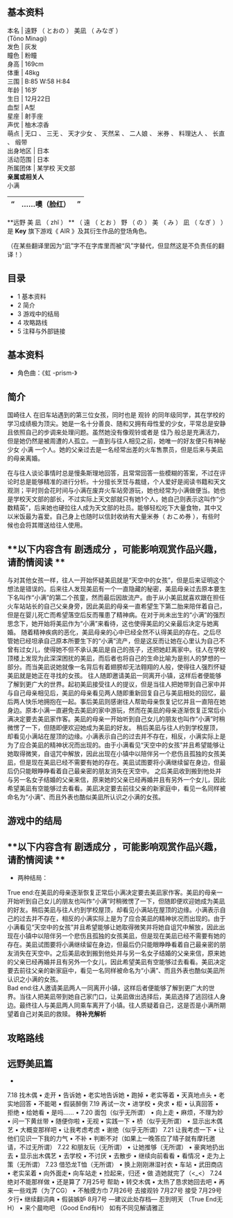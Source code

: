 **基本资料**  
---  
本名  |  遠野  （  とおの  ）  美凪  （  みなぎ  ）    
(Tōno Minagi)  
发色  |  灰发   
瞳色  |  粉瞳   
身高  |  169cm   
体重  |  48kg   
三围  |  B:85 W:58 H:84   
年龄  |  16岁   
生日  |  12月22日   
血型  |  A型   
星座  |  射手座   
声优  |  柚木凉香   
萌点  |  无口  、  三无  、  天才少女  、  天然呆  、  二人娘  、  米券  、  料理达人  、  长直  、  缎带   
出身地区  |  日本   
活动范围  |  日本   
所属团体  |  某学校  天文部   
**亲属或相关人**  
小满  
  
“  |  **……噢（脸红）** |  ”   
---|---|---  
  
**远野 美 凪  （  zhǐ  ）  ** （  遠  （  とお  ）  野  （  の  ）  美  （  み  ）  凪  （  なぎ  ）
）是 **Key** 旗下游戏《  AIR  》及其衍生作品的登场角色。

（在某些翻译里因为“凪”字不在字库里而被“风”字替代，但显然这是不负责任的翻译！）

##  目录

  * 1  基本资料 
  * 2  简介 
  * 3  游戏中的结局 
  * 4  攻略路线 
  * 5  注释与外部链接 

##  基本资料

  * 角色曲：《虹 -prism-》 

##  简介

国崎往人  在旧车站遇到的第三位女孩，同时也是  观铃
的同年级同学，其在学校的学习成绩极为顶尖。她是一名十分善良、随和又拥有母性爱的少女，平常总是安静且依照自己的步调来处理问题。虽然她没有像观铃或者是  佳乃
般总是充满活力，但是她仍然是被周遭的人孤立。一直到与往人相见之前，她唯一的好友便只有神秘少女  小满
一个人。她的父亲过去是一名经常出差的火车售票员，但是后来与美凪的母亲离婚。

在与往人谈论事情时总是慢条斯理地回答，且常常回答一些模糊的答案，不过在评论时总是能够精准的进行分析。十分擅长烹饪与裁缝，个人爱好是阅读书籍和天文观测；平时则会花时间与小满在废弃火车站旁游玩，她也经常为小满做便当。她也是学校天文部的部长，不过实际上天文部就只有她1个人，她自己则表示这叫作“少数精英”，后来她也硬拉往人成为天文部的社员。能够轻松吃下大量食物，其中又以米饭最为喜爱。自己身上也随时以信封收纳有大量米券（
おこめ券  ），有些时候也会将其赠送给往人使用。

**以下内容含有 剧透成分  ，可能影响观赏作品兴趣，请酌情阅读 **  
---  
与对其他女孩一样，往人一开始怀疑美凪就是“天空中的女孩”，但是后来证明这个想法是错误的。后来往人发现美凪有一个一直隐藏的秘密，美凪母亲过去原本要生下名叫作“小满”的第二个孩童，然而最后因故流产。由于从小美凪就喜欢跟在担任火车站站长的自己父亲身旁，因此美凪的母亲一直希望生下第二胎来陪伴着自己，但是在婴儿死亡而希望落空后反而罹患了精神病。在对于尚未出生的“小满”的强烈思念下，她开始将美凪作为“小满”来看待，这也使得美凪的父亲最后决定与她离婚。
随着精神疾病的恶化，美凪母亲的心中已经全然不认得美凪的存在。之后尽管她已经坦承自己原本所要生下的“小满”流产，但是这反而让她在心里认为自己不曾有过女儿，使得她不但不承认美凪是自己的孩子，还把她赶离家中。往人在学校顶楼上发现为此深深困扰的美凪，而后者也将自己的生命比喻为是别人的梦想的一部分。而当美凪说她就像一名背后有着翅膀却无法翱翔的人般，使得往人强烈怀疑美凪就是她正在寻找的女孩。
往人随即邀请美凪一同离开小镇，这样后者便能够了解到更广大的世界。起初美凪接受往人的提议，但是当往人把她带到自己家中并与自己母亲相见后，美凪的母亲看见两人随即重新回复自己与美凪相处的回忆，最后两人快乐地拥抱在一起。事后美凪则感谢往人帮助母亲恢复记忆并且一直陪在她身边。原本小满一直避免去美凪的家中游玩，然而在美凪的母亲逐渐恢复正常后小满决定要去美凪家作客。美凪的母亲一开始听到自己女儿的朋友也叫作“小满”时稍微愣了一下，但随即便欢迎她成为美凪的好友。
稍后美凪与往人约到学校屋顶，却看见小满站在屋顶的边缘。小满表示自己的过去并不存在，相反，小满实际上是为了应合美凪的精神状况而出现的。由于小满看见“天空中的女孩”并且希望能够让她取得微笑，自诅咒中解放，因此出现在小镇中以陪伴另一个悲伤且孤独的女孩美凪，但是现在美凪已经不需要有她的存在。美凪试图要将小满继续留在身边，但最后仍只能眼睁睁看着自己最亲密的朋友消失在天空中。
之后美凪收到搬到他处并与另一名女子结婚的父亲来信，原来她的父亲已经再婚并且有另外一个女儿，因此希望美凪有空能够过去看看。美凪决定要去前往父亲的新家庭中，看见一名同样被命名为“小满”、而且外表也酷似美凪所认识之小满的女孩。  
  
##  游戏中的结局

**以下内容含有 剧透成分  ，可能影响观赏作品兴趣，请酌情阅读 **  
---  
  
  * 两种结局： 

True
end:在美凪的母亲逐渐恢复正常后小满决定要去美凪家作客。美凪的母亲一开始听到自己女儿的朋友也叫作“小满”时稍微愣了一下，但随即便欢迎她成为美凪的好友。稍后美凪与往人约到学校屋顶，却看见小满站在屋顶的边缘。小满表示自己的过去并不存在，相反的小满实际上是为了应合美凪的精神状况而出现的。由于小满看见“天空中的女孩”并且希望能够让她取得微笑并将她自诅咒中解放，因此出现在小镇中以陪伴另一个悲伤且孤独的女孩美凪，但是现在美凪已经不需要有她的存在。美凪试图要将小满继续留在身边，但最后仍只能眼睁睁看着自己最亲密的朋友消失在天空中。之后美凪收到搬到他处并与另一名女子结婚的父亲来信，原来她的父亲已经再婚并且有另外一个女儿，因此希望美凪有空能够过去看看。美凪决定要去前往父亲的新家庭中，看见一名同样被命名为“小满”、而且外表也酷似美凪所认识之小满的女孩。  
Bad
end:往人邀请美凪两人一同离开小镇，这样后者便能够了解到更广大的世界。当往人把美凪带到她自己家门口，让美凪做出选择后，美凪选择了逃回往人身边。最终往人与美凪两人同乘车离开了小镇。往人质疑着自己，这是否是小满所期望着自己对美凪的救赎。
**待补充解析**  
  
##  攻略路线

远野美凪篇  
---  
  
  * 
7.18 找木偶 • 走开 • 告诉她 • 老实地告诉她 • 跑掉 • 老实等着 • 天真地点头 • 老实地回答 • 不能喝 • 假装醉倒  7.19
再试一次 • 进学校 • 央求 • 柜 • 认真回答 • 拒绝 • 给她看 • 是吗...... •  7.20 面包（似乎无所谓） • 向上走 •
麻烦，不理为妙 • 问一下黄丝带 • 随便你啦 • 无视 • 实践一下 • 桥（似乎无所谓） • 显示出木偶艺 • 大概变那样吧 • 让我考虑考虑 •
谢绝（似乎无所谓）  7.21 让我考虑一下 • 让他们见识一下我的力气 • 不补 • 判断不对（如果上一晚答应了晴子就有摩托邀请，不过无所谓）  7.22
和朋友玩（无所谓） • 让她推够（无所谓） • 豪爽地扔出去 • 显示出木偶艺 • 去学校 • 不讨厌 • 去散步 • 继续向前看看 • 看情况 •
走为上策（无所谓）  7.23 借恐龙T恤（无所谓） • 换上刚刚淋湿衬衣 • 车站 • 武田商店 • 老实呆着 • 向外面走• 向车站走 • 捡起来，归还
• 做  造她就完了（<_<）  7.24 绝对不能那样做 • 还是算了  7月25号 帮助 • 转交木偶 • 太热了恳求她回去吧 •
再来一些戏弄（为了CG） • 不触摸方巾  7月26号 去接观铃  7月27号 接受  7月29号 タ行• 继续翻词典 • 假装嫉妒  8月7号
—建议此处存档— 忍到明天 （True End无H） • 来个晨吻吧 （Good End有H）  如有不同见解请雅正  
  
